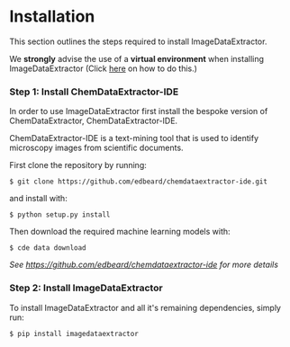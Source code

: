 # Installation

This section outlines the steps required to install ImageDataExtractor. 

We **strongly** advise the use of a **virtual environment** when installing ImageDataExtractor (Click [here](https://packaging.python.org/guides/installing-using-pip-and-virtual-environments/) on how to do this.)

### Step 1: Install ChemDataExtractor-IDE

In order to use ImageDataExtractor first install the bespoke version of ChemDataExtractor, ChemDataExtractor-IDE. 

ChemDataExtractor-IDE is a text-mining tool that is used to identify microscopy images from scientific documents.

First clone the repository by running:

    $ git clone https://github.com/edbeard/chemdataextractor-ide.git
    
and install with:

    $ python setup.py install
    
Then download the required machine learning models with:

    $ cde data download
    
*See https://github.com/edbeard/chemdataextractor-ide for more details*

### Step 2: Install ImageDataExtractor

To install ImageDataExtractor and all it's remaining dependencies, simply run:

    $ pip install imagedataextractor